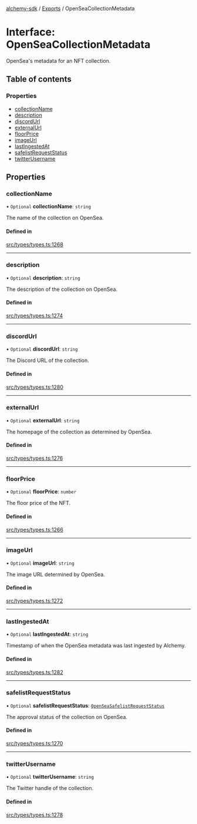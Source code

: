 [alchemy-sdk](../README.md) / [Exports](../modules.md) / OpenSeaCollectionMetadata

# Interface: OpenSeaCollectionMetadata

OpenSea's metadata for an NFT collection.

## Table of contents

### Properties

- [collectionName](OpenSeaCollectionMetadata.md#collectionname)
- [description](OpenSeaCollectionMetadata.md#description)
- [discordUrl](OpenSeaCollectionMetadata.md#discordurl)
- [externalUrl](OpenSeaCollectionMetadata.md#externalurl)
- [floorPrice](OpenSeaCollectionMetadata.md#floorprice)
- [imageUrl](OpenSeaCollectionMetadata.md#imageurl)
- [lastIngestedAt](OpenSeaCollectionMetadata.md#lastingestedat)
- [safelistRequestStatus](OpenSeaCollectionMetadata.md#safelistrequeststatus)
- [twitterUsername](OpenSeaCollectionMetadata.md#twitterusername)

## Properties

### collectionName

• `Optional` **collectionName**: `string`

The name of the collection on OpenSea.

#### Defined in

[src/types/types.ts:1268](https://github.com/alchemyplatform/alchemy-sdk-js/blob/d97ef0d/src/types/types.ts#L1268)

___

### description

• `Optional` **description**: `string`

The description of the collection on OpenSea.

#### Defined in

[src/types/types.ts:1274](https://github.com/alchemyplatform/alchemy-sdk-js/blob/d97ef0d/src/types/types.ts#L1274)

___

### discordUrl

• `Optional` **discordUrl**: `string`

The Discord URL of the collection.

#### Defined in

[src/types/types.ts:1280](https://github.com/alchemyplatform/alchemy-sdk-js/blob/d97ef0d/src/types/types.ts#L1280)

___

### externalUrl

• `Optional` **externalUrl**: `string`

The homepage of the collection as determined by OpenSea.

#### Defined in

[src/types/types.ts:1276](https://github.com/alchemyplatform/alchemy-sdk-js/blob/d97ef0d/src/types/types.ts#L1276)

___

### floorPrice

• `Optional` **floorPrice**: `number`

The floor price of the NFT.

#### Defined in

[src/types/types.ts:1266](https://github.com/alchemyplatform/alchemy-sdk-js/blob/d97ef0d/src/types/types.ts#L1266)

___

### imageUrl

• `Optional` **imageUrl**: `string`

The image URL determined by OpenSea.

#### Defined in

[src/types/types.ts:1272](https://github.com/alchemyplatform/alchemy-sdk-js/blob/d97ef0d/src/types/types.ts#L1272)

___

### lastIngestedAt

• `Optional` **lastIngestedAt**: `string`

Timestamp of when the OpenSea metadata was last ingested by Alchemy.

#### Defined in

[src/types/types.ts:1282](https://github.com/alchemyplatform/alchemy-sdk-js/blob/d97ef0d/src/types/types.ts#L1282)

___

### safelistRequestStatus

• `Optional` **safelistRequestStatus**: [`OpenSeaSafelistRequestStatus`](../enums/OpenSeaSafelistRequestStatus.md)

The approval status of the collection on OpenSea.

#### Defined in

[src/types/types.ts:1270](https://github.com/alchemyplatform/alchemy-sdk-js/blob/d97ef0d/src/types/types.ts#L1270)

___

### twitterUsername

• `Optional` **twitterUsername**: `string`

The Twitter handle of the collection.

#### Defined in

[src/types/types.ts:1278](https://github.com/alchemyplatform/alchemy-sdk-js/blob/d97ef0d/src/types/types.ts#L1278)

